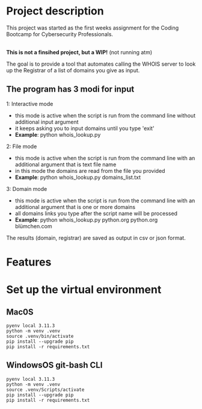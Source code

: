 # Project description
This project was started as the first weeks assignment for the Coding Bootcamp for Cybersecurity Professionals.</br></br>

**This is not a finsihed project, but a WIP!** (not running atm)

The goal is to provide a tool that automates calling the WHOIS server to look up the Registrar of a list of domains you give as input.

## The program has 3 modi for input

1: Interactive mode 
- this mode is active when the script is run from the command line without additional input argument
- it keeps asking you to input domains until you type 'exit'
- **Example**: python whois_lookup.py 

2: File mode 
- this mode is active when the script is run from the command line with an additional argument that is text file name 
- in this mode the domains are read from the file you provided
- **Example**: python whois_lookup.py domains_list.txt

3: Domain mode
- this mode is active when the script is run from the command line with an additional argument that is one or more domains
- all domains links you type after the script name will be processed
- **Example**: python whois_lookup.py python.org python.org blümchen.com

The results (domain, registrar) are saved as output in csv or json format. 

# Features

# Set up the virtual environment

## Mac0S
```
pyenv local 3.11.3
python -m venv .venv
source .venv/bin/activate
pip install --upgrade pip
pip install -r requirements.txt
```

## WindowsOS git-bash CLI

```
pyenv local 3.11.3
python -m venv .venv
source .venv/Scripts/activate
pip install --upgrade pip
pip install -r requirements.txt
```